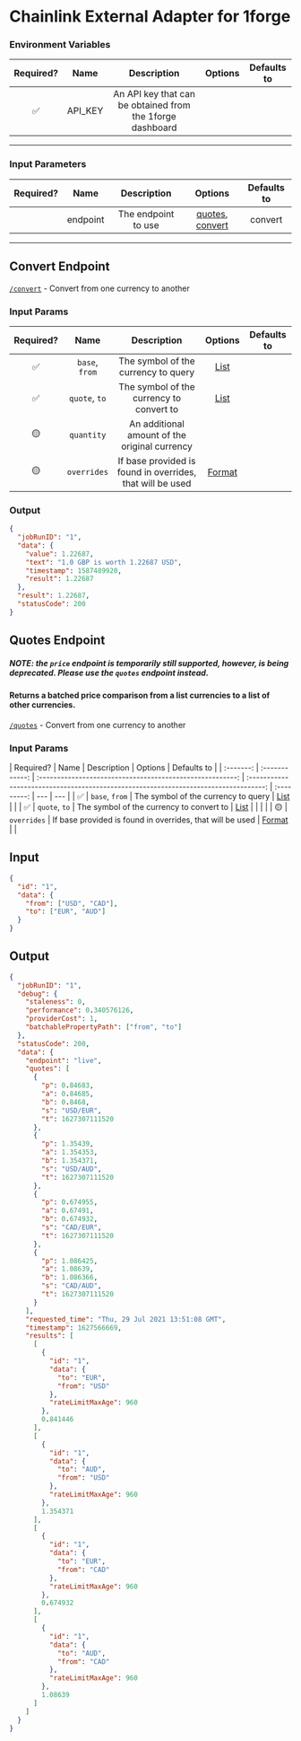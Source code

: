 # Chainlink External Adapter for 1forge

### Environment Variables

| Required? |  Name   |                        Description                        | Options | Defaults to |
| :-------: | :-----: | :-------------------------------------------------------: | :-----: | :---------: |
|    ✅     | API_KEY | An API key that can be obtained from the 1forge dashboard |         |             |

---

### Input Parameters

| Required? |   Name   |     Description     |                         Options                          | Defaults to |
| :-------: | :------: | :-----------------: | :------------------------------------------------------: | :---------: |
|           | endpoint | The endpoint to use | [quotes](#Quotes-Endpoint), [convert](#Convert-Endpoint) |   convert   |

---

## Convert Endpoint

[`/convert`](https://1forge.com/api#convert) - Convert from one currency to another

### Input Params

| Required? |      Name      |                        Description                        |                                       Options                                        | Defaults to |
| :-------: | :------------: | :-------------------------------------------------------: | :----------------------------------------------------------------------------------: | :---------: |
|    ✅     | `base`, `from` |            The symbol of the currency to query            |                       [List](https://1forge.com/currency-list)                       |             |
|    ✅     | `quote`, `to`  |         The symbol of the currency to convert to          |                       [List](https://1forge.com/currency-list)                       |             |
|    🟡     |   `quantity`   |       An additional amount of the original currency       |                                                                                      |             |
|    🟡     |  `overrides`   | If base provided is found in overrides, that will be used | [Format](../../core/bootstrap/src/lib/external-adapter/overrides/presetSymbols.json) |             |

### Output

```json
{
  "jobRunID": "1",
  "data": {
    "value": 1.22687,
    "text": "1.0 GBP is worth 1.22687 USD",
    "timestamp": 1587489920,
    "result": 1.22687
  },
  "result": 1.22687,
  "statusCode": 200
}
```

## Quotes Endpoint

##### NOTE: the `price` endpoint is temporarily still supported, however, is being deprecated. Please use the `quotes` endpoint instead.

#### Returns a batched price comparison from a list currencies to a list of other currencies.

[`/quotes`](https://1forge.com/api#quotes) - Convert from one currency to another

### Input Params

| Required? |      Name      |                        Description                        |                                       Options                                        | Defaults to |
| :-------: | :------------: | :-------------------------------------------------------: | :----------------------------------------------------------------------------------: | :---------: | --- | --- |
|    ✅     | `base`, `from` |            The symbol of the currency to query            |                       [List](https://1forge.com/currency-list)                       |             |
|    ✅     | `quote`, `to`  |         The symbol of the currency to convert to          |                       [List](https://1forge.com/currency-list)                       |             |     |     |
|    🟡     |  `overrides`   | If base provided is found in overrides, that will be used | [Format](../../core/bootstrap/src/lib/external-adapter/overrides/presetSymbols.json) |             |

## Input

```json
{
  "id": "1",
  "data": {
    "from": ["USD", "CAD"],
    "to": ["EUR", "AUD"]
  }
}
```

## Output

```json
{
  "jobRunID": "1",
  "debug": {
    "staleness": 0,
    "performance": 0.340576126,
    "providerCost": 1,
    "batchablePropertyPath": ["from", "to"]
  },
  "statusCode": 200,
  "data": {
    "endpoint": "live",
    "quotes": [
      {
        "p": 0.84683,
        "a": 0.84685,
        "b": 0.8468,
        "s": "USD/EUR",
        "t": 1627307111520
      },
      {
        "p": 1.35439,
        "a": 1.354353,
        "b": 1.354371,
        "s": "USD/AUD",
        "t": 1627307111520
      },
      {
        "p": 0.674955,
        "a": 0.67491,
        "b": 0.674932,
        "s": "CAD/EUR",
        "t": 1627307111520
      },
      {
        "p": 1.086425,
        "a": 1.08639,
        "b": 1.086366,
        "s": "CAD/AUD",
        "t": 1627307111520
      }
    ],
    "requested_time": "Thu, 29 Jul 2021 13:51:08 GMT",
    "timestamp": 1627566669,
    "results": [
      [
        {
          "id": "1",
          "data": {
            "to": "EUR",
            "from": "USD"
          },
          "rateLimitMaxAge": 960
        },
        0.841446
      ],
      [
        {
          "id": "1",
          "data": {
            "to": "AUD",
            "from": "USD"
          },
          "rateLimitMaxAge": 960
        },
        1.354371
      ],
      [
        {
          "id": "1",
          "data": {
            "to": "EUR",
            "from": "CAD"
          },
          "rateLimitMaxAge": 960
        },
        0.674932
      ],
      [
        {
          "id": "1",
          "data": {
            "to": "AUD",
            "from": "CAD"
          },
          "rateLimitMaxAge": 960
        },
        1.08639
      ]
    ]
  }
}
```
